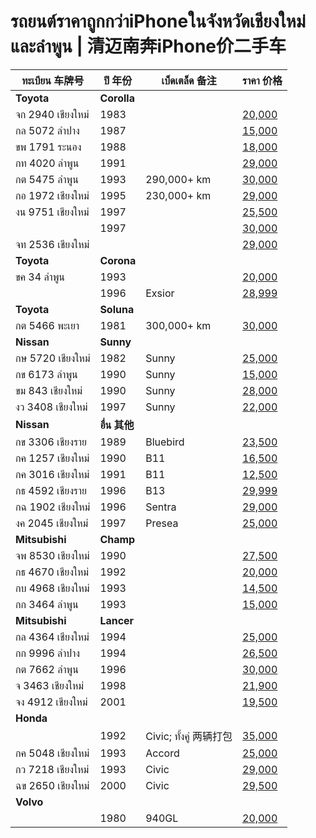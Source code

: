 # รถยนต์ราคาถูกกว่าiPhoneในจังหวัดเชียงใหม่และลำพูน | 清迈南奔iPhone价二手车

| ทะเบียน 车牌号 | ปี 年份 | เบ็ดเตล็ด 备注 | ราคา 价格 |
|---|---|---|---|
| **Toyota** | **Corolla** |
| จก 2940 เชียงใหม่ | 1983 || [20,000](https://www.facebook.com/marketplace/item/1566912550887877/) |
| กล 5072 ลำปาง | 1987 || [15,000](https://www.facebook.com/marketplace/item/1708934309668316/) |
| ขพ 1791 ระนอง | 1988 || [18,000](https://www.facebook.com/marketplace/item/1095926318872805/) |
| กท 4020 ลำพูน | 1991 || [29,000](https://www.facebook.com/marketplace/item/505624058880851/) |
| กต 5475 ลำพูน | 1993 | 290,000+ km | [30,000](https://www.facebook.com/marketplace/item/576845845160834/) |
| กอ 1972 เชียงใหม่ | 1995 | 230,000+ km | [29,000](https://www.facebook.com/marketplace/item/523872063330421/) |
| งน 9751 เชียงใหม่ | 1997 || [25,500](https://www.facebook.com/marketplace/item/1708330746376196/) |
|| 1997 || [30,000](https://www.facebook.com/marketplace/item/1690696784808057/) |
| จท 2536 เชียงใหม่ ||| [29,000](https://www.facebook.com/marketplace/item/934485921549824/) |
| **Toyota** | **Corona** |
| ขค 34 ลำพูน | 1993 || [20,000](https://www.facebook.com/marketplace/item/776222478025387/) |
|| 1996 | Exsior | [28,999](https://www.facebook.com/marketplace/item/2140102203074220/) |
| **Toyota** | **Soluna** |
| กต 5466 พะเยา | 1981 | 300,000+ km | [30,000](https://www.facebook.com/marketplace/item/988224879982697/) |
| **Nissan** | **Sunny** |
| กษ 5720 เชียงใหม่ | 1982 | Sunny | [25,000](https://www.facebook.com/marketplace/item/1015882200253850/) |
| กข 6173 ลำพูน | 1990 | Sunny | [15,000](https://www.facebook.com/marketplace/item/1323426805324016/) |
| ขม 843 เชียงใหม่ | 1990 | Sunny | [28,000](https://www.facebook.com/marketplace/item/1782779262480425/) |
| งว 3408 เชียงใหม่ | 1997 | Sunny | [22,000](https://www.facebook.com/marketplace/item/2044582375939878/) |
| **Nissan** | **อื่น 其他** |
| กข 3306 เชียงราย | 1989 | Bluebird | [23,500](https://www.facebook.com/marketplace/item/1829419651127367/) |
| กค 1257 เชียงใหม่ | 1990 | B11 | [16,500](https://www.facebook.com/marketplace/item/1593480208229003/) |
| กค 3016 เชียงใหม่ | 1991 | B11 | [12,500](https://www.facebook.com/marketplace/item/1323491978810803/) |
| กธ 4592 เชียงราย | 1996 | B13 | [29,999](https://www.facebook.com/marketplace/item/1279822446768566/) |
| กฉ 1902 เชียงใหม่ | 1996 | Sentra | [29,000](https://www.facebook.com/marketplace/item/871100895005117/) |
| งค 2045 เชียงใหม่ | 1997 | Presea | [25,000](https://www.facebook.com/marketplace/item/974310981132245/) |
| **Mitsubishi** | **Champ** |
| จพ 8530 เชียงใหม่ | 1990 || [27,500](https://www.facebook.com/marketplace/item/1932434867277096/) |
| กธ 4670 เชียงใหม่ | 1992 || [20,000](https://www.facebook.com/marketplace/item/1307105347159487/) |
| กบ 4968 เชียงใหม่ | 1993 || [14,500](https://www.facebook.com/marketplace/item/575324831983551/) |
| กก 3464 ลำพูน | 1993 || [15,000](https://www.facebook.com/marketplace/item/1321177208849647/) |
| **Mitsubishi** | **Lancer** |
| กล 4364 เชียงใหม่ | 1994 || [25,000](https://www.facebook.com/marketplace/item/1244489463332637/) |
| กก 9996 ลำปาง | 1994 || [26,500](https://www.facebook.com/marketplace/item/3235275676604655/) |
| กต 7662 ลำพูน | 1996 || [30,000](https://www.facebook.com/marketplace/item/2132239890563432/) |
| จ 3463 เชียงใหม่ | 1998 || [21,900](https://www.facebook.com/marketplace/item/1216144296085708/) |
| จง 4912 เชียงใหม่ | 2001 || [19,500](https://www.facebook.com/marketplace/item/565113182755479/) |
| **Honda** |
|| 1992 | Civic; ทั้งคู่ 两辆打包 | [35,000](https://www.facebook.com/marketplace/item/543707148822981/) |
| กค 5048 เชียงใหม่ | 1993 | Accord | [25,000](https://www.facebook.com/marketplace/item/1248936832882138/) |
| กว 7218 เชียงใหม่ | 1993 | Civic | [29,000](https://www.facebook.com/marketplace/item/575307885429639/) |
| ฉข 2650 เชียงใหม่ | 2000 | Civic | [29,500](https://www.facebook.com/marketplace/item/1109659474231489/) |
| **Volvo** |
|| 1980 | 940GL | [20,000](https://www.facebook.com/marketplace/item/1590934574896772/) |
